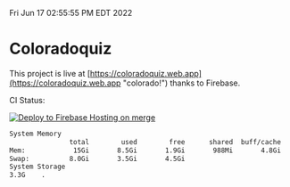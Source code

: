 Fri Jun 17 02:55:55 PM EDT 2022

# Coloradoquiz


This project is live at [https://coloradoquiz.web.app](https://coloradoquiz.web.app "colorado!") thanks to Firebase.

CI Status: 

[![Deploy to Firebase Hosting on merge](https://github.com/teamkushal/coloradoquiz/actions/workflows/firebase-hosting-merge.yml/badge.svg)](https://github.com/teamkushal/coloradoquiz/actions/workflows/firebase-hosting-merge.yml)

```bash
System Memory
               total        used        free      shared  buff/cache   available
Mem:            15Gi       8.5Gi       1.9Gi       988Mi       4.8Gi       5.4Gi
Swap:          8.0Gi       3.5Gi       4.5Gi
System Storage
3.3G	.
```
